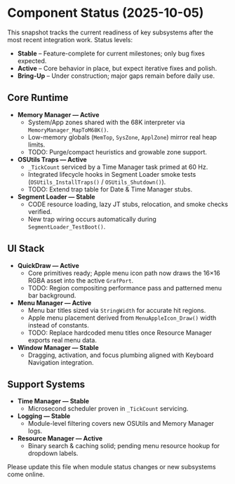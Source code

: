 # Component Status (2025-10-05)

This snapshot tracks the current readiness of key subsystems after the most
recent integration work. Status levels:

- **Stable** – Feature-complete for current milestones; only bug fixes expected.
- **Active** – Core behavior in place, but expect iterative fixes and polish.
- **Bring-Up** – Under construction; major gaps remain before daily use.

## Core Runtime

- **Memory Manager — Active**
  - System/App zones shared with the 68K interpreter via `MemoryManager_MapToM68K()`.
  - Low-memory globals (`MemTop`, `SysZone`, `ApplZone`) mirror real heap limits.
  - TODO: Purge/compact heuristics and growable zone support.
- **OSUtils Traps — Active**
  - `_TickCount` serviced by a Time Manager task primed at 60 Hz.
  - Integrated lifecycle hooks in Segment Loader smoke tests (`OSUtils_InstallTraps()` / `OSUtils_Shutdown()`).
  - TODO: Extend trap table for Date & Time Manager stubs.
- **Segment Loader — Stable**
  - CODE resource loading, lazy JT stubs, relocation, and smoke checks verified.
  - New trap wiring occurs automatically during `SegmentLoader_TestBoot()`.

## UI Stack

- **QuickDraw — Active**
  - Core primitives ready; Apple menu icon path now draws the 16×16 RGBA asset into the active `GrafPort`.
  - TODO: Region compositing performance pass and patterned menu bar background.
- **Menu Manager — Active**
  - Menu bar titles sized via `StringWidth` for accurate hit regions.
  - Apple menu placement derived from `MenuAppleIcon_Draw()` width instead of constants.
  - TODO: Replace hardcoded menu titles once Resource Manager exports real menu data.
- **Window Manager — Stable**
  - Dragging, activation, and focus plumbing aligned with Keyboard Navigation integration.

## Support Systems

- **Time Manager — Stable**
  - Microsecond scheduler proven in `_TickCount` servicing.
- **Logging — Stable**
  - Module-level filtering covers new OSUtils and Memory Manager logs.
- **Resource Manager — Active**
  - Binary search & caching solid; pending menu resource hookup for dropdown labels.

Please update this file when module status changes or new subsystems come online.
